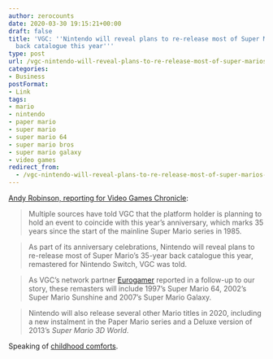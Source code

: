 ```yaml
---
author: zerocounts
date: 2020-03-30 19:15:21+00:00
draft: false
title: 'VGC: ''Nintendo will reveal plans to re-release most of Super Mario’s 35-year
  back catalogue this year'''
type: post
url: /vgc-nintendo-will-reveal-plans-to-re-release-most-of-super-marios-35-year-back-catalogue-this-year/
categories:
- Business
postFormat:
- Link
tags:
- mario
- nintendo
- paper mario
- super mario
- super mario 64
- super mario bros
- super mario galaxy
- video games
redirect_from:
  - /vgc-nintendo-will-reveal-plans-to-re-release-most-of-super-marios-35-year-back-catalogue-this-year/
---
```


[Andy Robinson, reporting for Video Games Chronicle](https://www.videogameschronicle.com/news/super-mario-bros-35th-anniversary/):

> Multiple sources have told VGC that the platform holder is planning to hold an event to coincide with this year’s anniversary, which marks 35 years since the start of the mainline Super Mario series in 1985.

> As part of its anniversary celebrations, Nintendo will reveal plans to re-release most of Super Mario’s 35-year back catalogue this year, remastered for Nintendo Switch, VGC was told.

> As VGC’s network partner [Eurogamer](https://www.eurogamer.net/articles/2020-03-30-sources-nintendo-switch-2020-line-up-dominated-by-mario-games-old-and-new) reported in a follow-up to our story, these remasters will include 1997’s Super Mario 64, 2002’s Super Mario Sunshine and 2007’s Super Mario Galaxy.

> Nintendo will also release several other Mario titles in 2020, including a new instalment in the Paper Mario series and a Deluxe version of 2013’s _Super Mario 3D World_.

Speaking of [childhood comforts](/2020/03/29/the-comfort-of-childhood-media-during-lockdown/).
